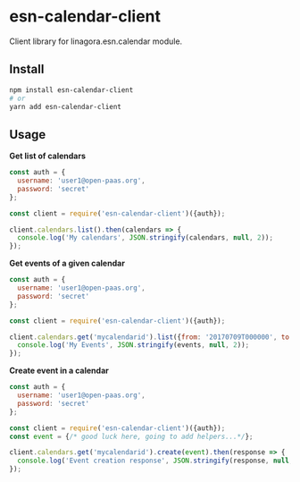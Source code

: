 # esn-calendar-client

Client library for linagora.esn.calendar module.

## Install

``` bash
npm install esn-calendar-client
# or
yarn add esn-calendar-client
```

## Usage

**Get list of calendars**

``` js
const auth = {
  username: 'user1@open-paas.org',
  password: 'secret'
};

const client = require('esn-calendar-client')({auth});

client.calendars.list().then(calendars => {
  console.log('My calendars', JSON.stringify(calendars, null, 2));
});
```

**Get events of a given calendar**

``` js
const auth = {
  username: 'user1@open-paas.org',
  password: 'secret'
};

const client = require('esn-calendar-client')({auth});

client.calendars.get('mycalendarid').list({from: '20170709T000000', to: '20170718T000000'}).then(events => {
  console.log('My Events', JSON.stringify(events, null, 2));
});
```

**Create event in a calendar**

``` js
const auth = {
  username: 'user1@open-paas.org',
  password: 'secret'
};

const client = require('esn-calendar-client')({auth});
const event = {/* good luck here, going to add helpers...*/};

client.calendars.get('mycalendarid').create(event).then(response => {
  console.log('Event creation response', JSON.stringify(response, null, 2));
});
```